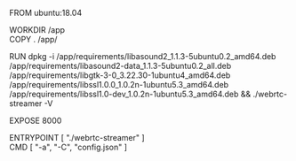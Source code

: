 FROM ubuntu:18.04  
  
WORKDIR /app  
COPY . /app/  
  
RUN dpkg -i /app/requirements/libasound2_1.1.3-5ubuntu0.2_amd64.deb /app/requirements/libasound2-data_1.1.3-5ubuntu0.2_all.deb /app/requirements/libgtk-3-0_3.22.30-1ubuntu4_amd64.deb /app/requirements/libssl1.0.0_1.0.2n-1ubuntu5.3_amd64.deb /app/requirements/libssl1.0-dev_1.0.2n-1ubuntu5.3_amd64.deb && ./webrtc-streamer -V  

EXPOSE 8000  
  
ENTRYPOINT [ "./webrtc-streamer" ]  
CMD [ "-a", "-C", "config.json" ]
<!--stackedit_data:
eyJoaXN0b3J5IjpbODE2NjYzMzI4XX0=
-->